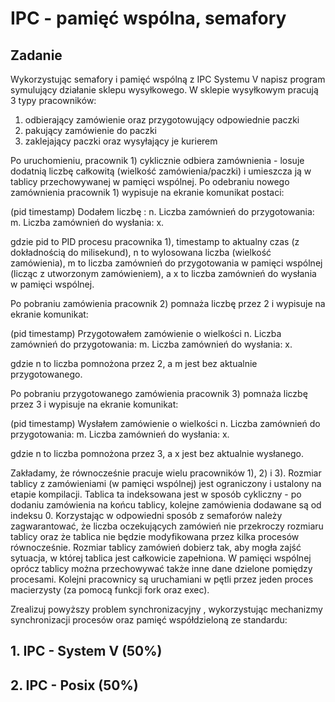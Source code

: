 # IPC - pamięć wspólna, semafory
## Zadanie

Wykorzystując semafory i pamięć wspólną z IPC Systemu V napisz program symulujący działanie sklepu wysyłkowego.
W sklepie wysyłkowym pracują 3 typy pracowników:
1) odbierający zamówienie oraz przygotowujący odpowiednie paczki
2) pakujący zamówienie do paczki
3) zaklejający paczki oraz wysyłający je kurierem

Po uruchomieniu, pracownik 1) cyklicznie odbiera zamównienia - losuje dodatnią liczbę całkowitą (wielkość zamówienia/paczki) i umieszcza ją w tablicy przechowywanej w pamięci wspólnej. Po odebraniu nowego zamównienia pracownik 1) wypisuje na ekranie komunikat postaci:

(pid timestamp) Dodałem liczbę : n. Liczba zamównień do przygotowania: m. Liczba zamównień do wysłania: x.

gdzie pid to PID procesu pracownika 1), timestamp to aktualny czas (z dokładnością do milisekund), n to wylosowana liczba (wielkość zamówienia), m to liczba zamównień do przygotowania w pamięci wspólnej (licząc z utworzonym zamówieniem), a x to liczba zamównień do wysłania w pamięci wspólnej.

Po pobraniu zamówienia pracownik 2) pomnaża liczbę przez 2 i wypisuje na ekranie komunikat:

(pid timestamp) Przygotowałem zamówienie o wielkości n. Liczba zamównień do przygotowania: m. Liczba zamównień do wysłania: x.

gdzie n to liczba pomnożona przez 2, a m jest bez aktualnie przygotowanego.

Po pobraniu przygotowanego zamówienia pracownik 3) pomnaża liczbę przez 3 i wypisuje na ekranie komunikat:

(pid timestamp) Wysłałem zamówienie o wielkości n. Liczba zamównień do przygotowania: m. Liczba zamównień do wysłania: x.

gdzie n to liczba pomnożona przez 3, a x jest bez aktualnie wysłanego.

Zakładamy, że równocześnie pracuje wielu pracowników 1), 2) i 3). Rozmiar tablicy z zamówieniami (w pamięci wspólnej) jest ograniczony i ustalony na etapie kompilacji. Tablica ta indeksowana jest w sposób cykliczny - po dodaniu zamówienia na końcu tablicy, kolejne zamówienia dodawane są od indeksu 0. Korzystając w odpowiedni sposób z semaforów należy zagwarantować, że liczba oczekujących zamówień nie przekroczy rozmiaru tablicy oraz że tablica nie będzie modyfikowana przez kilka procesów równocześnie. Rozmiar tablicy zamówień dobierz tak, aby mogła zajść sytuacja, w której tablica jest całkowicie zapełniona. W pamięci wspólnej oprócz tablicy można przechowywać także inne dane dzielone pomiędzy procesami.
Kolejni pracownicy są uruchamiani w pętli przez jeden proces macierzysty (za pomocą funkcji fork oraz exec).

Zrealizuj powyższy problem synchronizacyjny , wykorzystując mechanizmy synchronizacji procesów oraz pamięć współdzieloną ze standardu:

## 1. IPC - System V (50%)
## 2. IPC - Posix (50%)